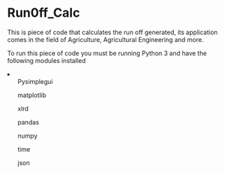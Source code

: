 # Run0ff_Calc
This is piece of code that calculates the run off generated, its application comes in the field of Agriculture, Agricultural Engineering and more.

To run this piece of code you must be running Python 3 and have the following modules installed
<li>
  <ul>Pysimplegui</ul>
  <ul>matplotlib</ul>
  <ul>xlrd</ul>
  <ul>pandas</ul>
  <ul>numpy</ul>
  <ul>time</ul>
  <ul>json</ul>
</li>
